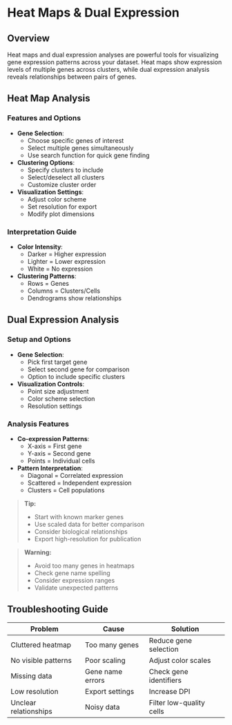 # Heat Maps & Dual Expression

## Overview
Heat maps and dual expression analyses are powerful tools for visualizing gene expression patterns across your dataset. Heat maps show expression levels of multiple genes across clusters, while dual expression analysis reveals relationships between pairs of genes.

## Heat Map Analysis

### Features and Options
- **Gene Selection**:
  * Choose specific genes of interest
  * Select multiple genes simultaneously
  * Use search function for quick gene finding
- **Clustering Options**:
  * Specify clusters to include
  * Select/deselect all clusters
  * Customize cluster order
- **Visualization Settings**:
  * Adjust color scheme
  * Set resolution for export
  * Modify plot dimensions

### Interpretation Guide
- **Color Intensity**:
  * Darker = Higher expression
  * Lighter = Lower expression
  * White = No expression
- **Clustering Patterns**:
  * Rows = Genes
  * Columns = Clusters/Cells
  * Dendrograms show relationships

## Dual Expression Analysis

### Setup and Options
- **Gene Selection**:
  * Pick first target gene
  * Select second gene for comparison
  * Option to include specific clusters
- **Visualization Controls**:
  * Point size adjustment
  * Color scheme selection
  * Resolution settings

### Analysis Features
- **Co-expression Patterns**:
  * X-axis = First gene
  * Y-axis = Second gene
  * Points = Individual cells
- **Pattern Interpretation**:
  * Diagonal = Correlated expression
  * Scattered = Independent expression
  * Clusters = Cell populations

> **Tip:**
> * Start with known marker genes
> * Use scaled data for better comparison
> * Consider biological relationships
> * Export high-resolution for publication

> **Warning:**
> * Avoid too many genes in heatmaps
> * Check gene name spelling
> * Consider expression ranges
> * Validate unexpected patterns

## Troubleshooting Guide

| Problem | Cause | Solution |
|---------|-------|----------|
| Cluttered heatmap | Too many genes | Reduce gene selection |
| No visible patterns | Poor scaling | Adjust color scales |
| Missing data | Gene name errors | Check gene identifiers |
| Low resolution | Export settings | Increase DPI |
| Unclear relationships | Noisy data | Filter low-quality cells |
